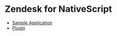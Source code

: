 # Zendesk for NativeScript

* [Sample Application](https://github.com/sitefinitysteve/nativescript-zendesk/tree/master/appsample)
* [Plugin](https://github.com/sitefinitysteve/nativescript-zendesk/tree/master/plugin)